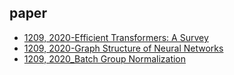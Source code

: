 ## paper

- [1209, 2020-Efficient Transformers: A Survey](https://arxiv.org/abs/2009.06732)
- [1209, 2020-Graph Structure of Neural Networks](https://arxiv.org/abs/2007.06559)
- [1209, 2020_Batch Group Normalization](https://arxiv.org/abs/2012.02782)